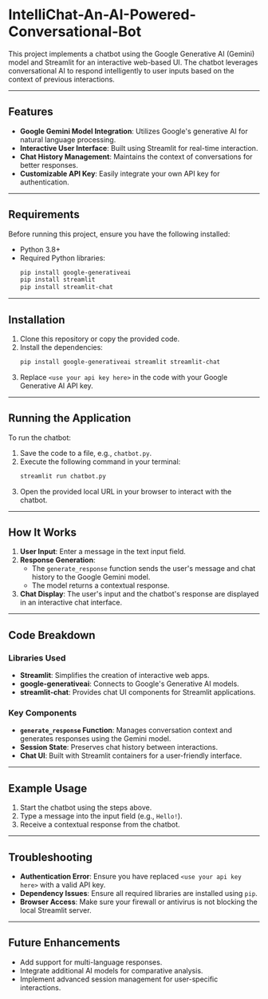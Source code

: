 # IntelliChat-An-AI-Powered-Conversational-Bot

This project implements a chatbot using the Google Generative AI (Gemini) model and Streamlit for an interactive web-based UI. The chatbot leverages conversational AI to respond intelligently to user inputs based on the context of previous interactions.

---

## Features
- **Google Gemini Model Integration**: Utilizes Google's generative AI for natural language processing.
- **Interactive User Interface**: Built using Streamlit for real-time interaction.
- **Chat History Management**: Maintains the context of conversations for better responses.
- **Customizable API Key**: Easily integrate your own API key for authentication.

---

## Requirements

Before running this project, ensure you have the following installed:

- Python 3.8+
- Required Python libraries:
  ```bash
  pip install google-generativeai
  pip install streamlit
  pip install streamlit-chat
  ```

---

## Installation

1. Clone this repository or copy the provided code.
2. Install the dependencies:
   ```bash
   pip install google-generativeai streamlit streamlit-chat
   ```
3. Replace `<use your api key here>` in the code with your Google Generative AI API key.

---

## Running the Application

To run the chatbot:

1. Save the code to a file, e.g., `chatbot.py`.
2. Execute the following command in your terminal:
   ```bash
   streamlit run chatbot.py
   ```
3. Open the provided local URL in your browser to interact with the chatbot.

---

## How It Works

1. **User Input**: Enter a message in the text input field.
2. **Response Generation**:
   - The `generate_response` function sends the user's message and chat history to the Google Gemini model.
   - The model returns a contextual response.
3. **Chat Display**: The user's input and the chatbot's response are displayed in an interactive chat interface.

---

## Code Breakdown

### Libraries Used
- **Streamlit**: Simplifies the creation of interactive web apps.
- **google-generativeai**: Connects to Google's Generative AI models.
- **streamlit-chat**: Provides chat UI components for Streamlit applications.

### Key Components
- **`generate_response` Function**: Manages conversation context and generates responses using the Gemini model.
- **Session State**: Preserves chat history between interactions.
- **Chat UI**: Built with Streamlit containers for a user-friendly interface.

---

## Example Usage

1. Start the chatbot using the steps above.
2. Type a message into the input field (e.g., `Hello!`).
3. Receive a contextual response from the chatbot.

---

## Troubleshooting

- **Authentication Error**: Ensure you have replaced `<use your api key here>` with a valid API key.
- **Dependency Issues**: Ensure all required libraries are installed using `pip`.
- **Browser Access**: Make sure your firewall or antivirus is not blocking the local Streamlit server.

---

## Future Enhancements

- Add support for multi-language responses.
- Integrate additional AI models for comparative analysis.
- Implement advanced session management for user-specific interactions.
